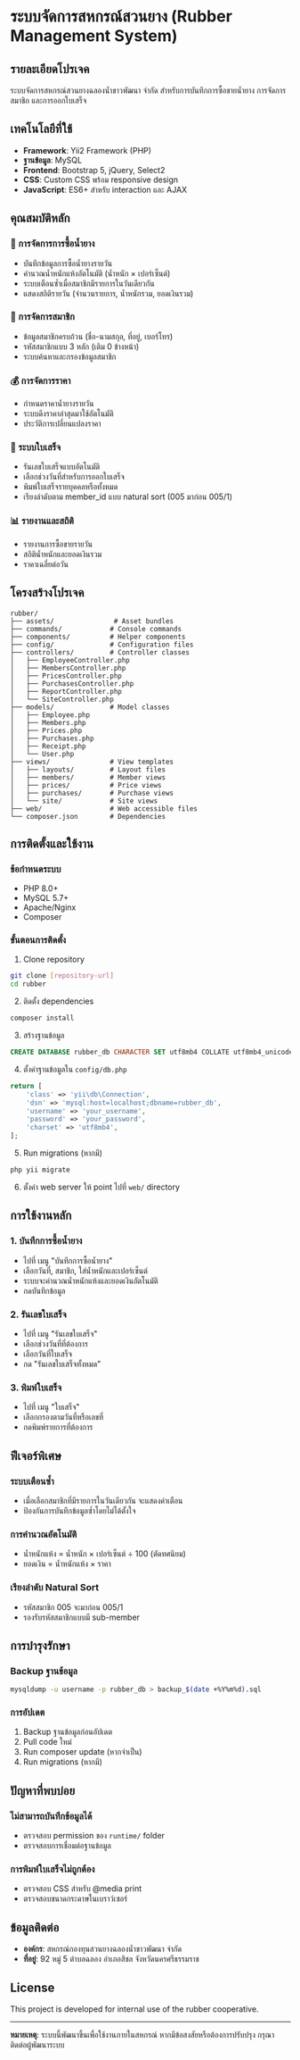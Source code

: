 # ระบบจัดการสหกรณ์สวนยาง (Rubber Management System)

## รายละเอียดโปรเจค
ระบบจัดการสหกรณ์สวนยางฉลองน้ำขาวพัฒนา จำกัด สำหรับการบันทึกการซื้อขายน้ำยาง การจัดการสมาชิก และการออกใบเสร็จ

## เทคโนโลยีที่ใช้
- **Framework**: Yii2 Framework (PHP)
- **ฐานข้อมูล**: MySQL
- **Frontend**: Bootstrap 5, jQuery, Select2
- **CSS**: Custom CSS พร้อม responsive design
- **JavaScript**: ES6+ สำหรับ interaction และ AJAX

## คุณสมบัติหลัก

### 📝 การจัดการการซื้อน้ำยาง
- บันทึกข้อมูลการซื้อน้ำยางรายวัน
- คำนวณน้ำหนักแห้งอัตโนมัติ (น้ำหนัก × เปอร์เซ็นต์)
- ระบบเตือนซ้ำเมื่อสมาชิกมีรายการในวันเดียวกัน
- แสดงสถิติรายวัน (จำนวนรายการ, น้ำหนักรวม, ยอดเงินรวม)

### 👥 การจัดการสมาชิก
- ข้อมูลสมาชิกครบถ้วน (ชื่อ-นามสกุล, ที่อยู่, เบอร์โทร)
- รหัสสมาชิกแบบ 3 หลัก (เติม 0 ข้างหน้า)
- ระบบค้นหาและกรองข้อมูลสมาชิก

### 💰 การจัดการราคา
- กำหนดราคาน้ำยางรายวัน
- ระบบดึงราคาล่าสุดมาใช้อัตโนมัติ
- ประวัติการเปลี่ยนแปลงราคา

### 🧾 ระบบใบเสร็จ
- รันเลขใบเสร็จแบบอัตโนมัติ
- เลือกช่วงวันที่สำหรับการออกใบเสร็จ
- พิมพ์ใบเสร็จรายบุคคลหรือทั้งหมด
- เรียงลำดับตาม member_id แบบ natural sort (005 มาก่อน 005/1)

### 📊 รายงานและสถิติ
- รายงานการซื้อขายรายวัน
- สถิติน้ำหนักและยอดเงินรวม
- ราคาเฉลี่ยต่อวัน

## โครงสร้างโปรเจค

```
rubber/
├── assets/               # Asset bundles
├── commands/            # Console commands
├── components/          # Helper components
├── config/              # Configuration files
├── controllers/         # Controller classes
│   ├── EmployeeController.php
│   ├── MembersController.php
│   ├── PricesController.php
│   ├── PurchasesController.php
│   ├── ReportController.php
│   └── SiteController.php
├── models/              # Model classes
│   ├── Employee.php
│   ├── Members.php
│   ├── Prices.php
│   ├── Purchases.php
│   ├── Receipt.php
│   └── User.php
├── views/               # View templates
│   ├── layouts/         # Layout files
│   ├── members/         # Member views
│   ├── prices/          # Price views
│   ├── purchases/       # Purchase views
│   └── site/            # Site views
├── web/                 # Web accessible files
└── composer.json        # Dependencies
```

## การติดตั้งและใช้งาน

### ข้อกำหนดระบบ
- PHP 8.0+
- MySQL 5.7+
- Apache/Nginx
- Composer

### ขั้นตอนการติดตั้ง
1. Clone repository
```bash
git clone [repository-url]
cd rubber
```

2. ติดตั้ง dependencies
```bash
composer install
```

3. สร้างฐานข้อมูล
```sql
CREATE DATABASE rubber_db CHARACTER SET utf8mb4 COLLATE utf8mb4_unicode_ci;
```

4. ตั้งค่าฐานข้อมูลใน `config/db.php`
```php
return [
    'class' => 'yii\db\Connection',
    'dsn' => 'mysql:host=localhost;dbname=rubber_db',
    'username' => 'your_username',
    'password' => 'your_password',
    'charset' => 'utf8mb4',
];
```

5. Run migrations (หากมี)
```bash
php yii migrate
```

6. ตั้งค่า web server ให้ point ไปที่ `web/` directory

## การใช้งานหลัก

### 1. บันทึกการซื้อน้ำยาง
- ไปที่ เมนู "บันทึกการซื้อน้ำยาง"
- เลือกวันที่, สมาชิก, ใส่น้ำหนักและเปอร์เซ็นต์
- ระบบจะคำนวณน้ำหนักแห้งและยอดเงินอัตโนมัติ
- กดบันทึกข้อมูล

### 2. รันเลขใบเสร็จ
- ไปที่ เมนู "รันเลขใบเสร็จ"
- เลือกช่วงวันที่ที่ต้องการ
- เลือกวันที่ใบเสร็จ
- กด "รันเลขใบเสร็จทั้งหมด"

### 3. พิมพ์ใบเสร็จ
- ไปที่ เมนู "ใบเสร็จ"
- เลือกกรองตามวันที่หรือเลขที่
- กดพิมพ์รายการที่ต้องการ

## ฟีเจอร์พิเศษ

### ระบบเตือนซ้ำ
- เมื่อเลือกสมาชิกที่มีรายการในวันเดียวกัน จะแสดงคำเตือน
- ป้องกันการบันทึกข้อมูลซ้ำโดยไม่ได้ตั้งใจ

### การคำนวณอัตโนมัติ
- น้ำหนักแห้ง = น้ำหนัก × เปอร์เซ็นต์ ÷ 100 (ตัดทศนิยม)
- ยอดเงิน = น้ำหนักแห้ง × ราคา

### เรียงลำดับ Natural Sort
- รหัสสมาชิก 005 จะมาก่อน 005/1
- รองรับรหัสสมาชิกแบบมี sub-member

## การบำรุงรักษา

### Backup ฐานข้อมูล
```bash
mysqldump -u username -p rubber_db > backup_$(date +%Y%m%d).sql
```

### การอัปเดต
1. Backup ฐานข้อมูลก่อนอัปเดต
2. Pull code ใหม่
3. Run composer update (หากจำเป็น)
4. Run migrations (หากมี)

## ปัญหาที่พบบ่อย

### ไม่สามารถบันทึกข้อมูลได้
- ตรวจสอบ permission ของ `runtime/` folder
- ตรวจสอบการเชื่อมต่อฐานข้อมูล

### การพิมพ์ใบเสร็จไม่ถูกต้อง
- ตรวจสอบ CSS สำหรับ @media print
- ตรวจสอบขนาดกระดาษในเบราว์เซอร์

## ข้อมูลติดต่อ
- **องค์กร**: สหกรณ์กองทุนสวนยางฉลองน้ำขาวพัฒนา จำกัด
- **ที่อยู่**: 92 หมู่ 5 ตำบลฉลอง อำเภอสิชล จังหวัดนครศรีธรรมราช

## License
This project is developed for internal use of the rubber cooperative.

---
**หมายเหตุ**: ระบบนี้พัฒนาขึ้นเพื่อใช้งานภายในสหกรณ์ หากมีข้อสงสัยหรือต้องการปรับปรุง กรุณาติดต่อผู้พัฒนาระบบ 
